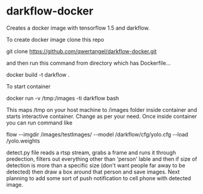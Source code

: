 # darkflow-docker

Creates a docker image with tensorflow 1.5 and darkflow. 

To create docker image clone this repo

git clone https://github.com/qwertangel/darkflow-docker.git

and then run this command from directory which has Dockerfile...

docker build -t darkflow .

To start container

docker run -v /tmp:/images -ti darkflow bash

This maps /tmp on your host machine to /images folder inside container and starts interactive container. Change as per your need.
Once inside container you can run command like 

flow --imgdir /images/testImages/ --model /darkflow/cfg/yolo.cfg --load /yolo.weights

detect.py file reads a rtsp stream, grabs a frame and runs it through predection, filters out everything other than 'person' lable and then if size of detection is more than a specific size (don't want people far away to be detected) then draw a box around that person and save images. Next planning to add some sort of push notification to cell phone with detected image.
